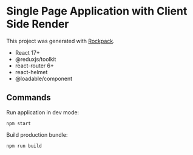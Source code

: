 # Single Page Application with Client Side Render

This project was generated with [Rockpack](https://github.com/AlexSergey/rockpack).

- React 17+
- @reduxjs/toolkit
- react-router 6+
- react-helmet
- @loadable/component

## Commands

Run application in dev mode:

```shell
npm start
```

Build production bundle:

```shell
npm run build
```
